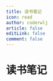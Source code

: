 ```yaml
---
title: 读书笔记
icon: read
author: coderwlj
article: false
editLink: false
comment: false
---
```


# 读书笔记
